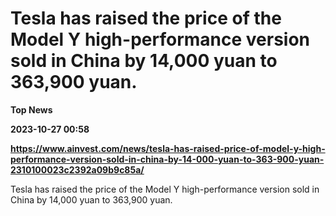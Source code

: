# Tesla has raised the price of the Model Y high-performance version sold in China by 14,000 yuan to 363,900 yuan.
**Top News**

**2023-10-27 00:58**

**https://www.ainvest.com/news/tesla-has-raised-price-of-model-y-high-performance-version-sold-in-china-by-14-000-yuan-to-363-900-yuan-2310100023c2392a09b9c85a/**

Tesla has raised the price of the Model Y high-performance version sold in China by 14,000 yuan to 363,900 yuan.